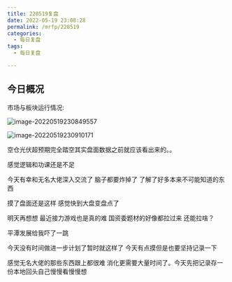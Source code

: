 ```yaml
---
title: 220519复盘
date: 2022-05-19 23:08:28
permalink: /mrfp/220519
categories: 
  - 每日复盘
tags: 
  - 每日复盘

---
```


## 今日概况

市场与板块运行情况:

![image-20220519230849557](https://fastly.jsdelivr.net/gh/nanayashiki21/picroom1/pic/image-20220519230849557.png)

![image-20220519230910171](https://fastly.jsdelivr.net/gh/nanayashiki21/picroom1/pic/image-20220519230910171.png)

空仓光伏超预期完全踏空其实盘面数据之前就应该看出来的。。

感觉逻辑和功课还是不足

今天有幸和无名大佬深入交流了 脑子都要炸掉了 了解了好多本来不可能知道的东西

摸了盘面还是这样 感觉快到大盘变盘点了 

明天再想想 最近接力游戏也是真的难 国资委题材的好像都拉过来 还能拉啥？

平潭发展给我吓了一跳

今天没有时间做进一步计划了暂时就这样了 今天有点摸但是也要坚持记录一下

感觉无名大佬的那些东西跟上都很难 消化更需要大量时间了。今天先把记录存一份本地回头自己慢慢看慢慢想

